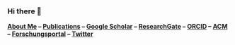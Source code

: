 ### Hi there 👋

**[About Me](https://www.dbse.ovgu.de/Mitarbeiter/Elias+Kuiter.html)
– [Publications](https://elias-kuiter.de/publications.php)
– [Google Scholar](https://scholar.google.de/citations?user=iEVEpeIAAAAJ)
– [ResearchGate](https://www.researchgate.net/profile/Elias_Kuiter)
– [ORCID](https://orcid.org/0000-0003-0429-2461)
– [ACM](https://dl.acm.org/profile/99659308621)
– [Forschungsportal](https://forschung-sachsen-anhalt.de/pl/kuiter-117313)
– [Twitter](https://twitter.com/ekuiter)**
